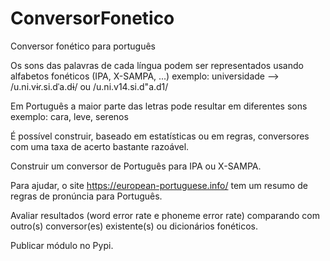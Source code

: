# ConversorFonetico
Conversor fonético para português

Os sons das palavras de cada língua podem ser representados usando alfabetos fonéticos (IPA, X-SAMPA, ...)
exemplo: universidade --> /u.ni.vɨɾ.si.dˈa.dɨ/ ou /u.ni.v14.si.d"a.d1/

Em Português a maior parte das letras pode resultar em diferentes sons
exemplo: cara, leve, serenos

É possível construir, baseado em estatísticas ou em regras, conversores com uma taxa de acerto bastante razoável.

Construir um conversor de Português para IPA ou X-SAMPA.

Para ajudar, o site https://european-portuguese.info/ tem um resumo de regras de pronúncia para Português.

Avaliar resultados (word error rate e phoneme error rate) comparando com outro(s) conversor(es) existente(s) ou dicionários fonéticos.

Publicar módulo no Pypi.

